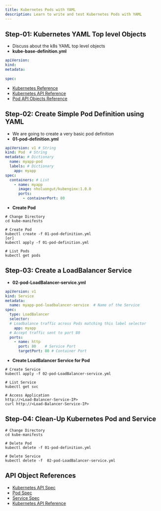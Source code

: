 ```yaml
---
title: Kubernetes Pods with YAML
description: Learn to write and test Kubernetes Pods with YAML
---
```


## Step-01: Kubernetes YAML Top level Objects
- Discuss about the k8s YAML top level objects
- **kube-base-definition.yml**
```yml
apiVersion:
kind:
metadata:
  
spec:
```
- [Kubernetes Reference](https://kubernetes.io/docs/reference/)
- [Kubernetes API Reference](https://kubernetes.io/docs/reference/kubernetes-api/)
-  [Pod API Objects Reference](https://kubernetes.io/docs/reference/generated/kubernetes-api/v1.24/#pod-v1-core)

## Step-02: Create Simple Pod Definition using YAML 
- We are going to create a very basic pod definition
- **01-pod-definition.yml**
```yaml
apiVersion: v1 # String
kind: Pod  # String
metadata: # Dictionary
  name: myapp-pod
  labels: # Dictionary 
    app: myapp         
spec:
  containers: # List
    - name: myapp
      image: nholuongut/kubenginx:1.0.0
      ports:
        - containerPort: 80
```
- **Create Pod**
```t
# Change Directory
cd kube-manifests

# Create Pod
kubectl create -f 01-pod-definition.yml
[or]
kubectl apply -f 01-pod-definition.yml

# List Pods
kubectl get pods
```

## Step-03: Create a LoadBalancer Service
- **02-pod-LoadBalancer-service.yml**
```yaml
apiVersion: v1
kind: Service
metadata:
  name: myapp-pod-loadbalancer-service  # Name of the Service
spec:
  type: LoadBalancer
  selector:
  # Loadbalance traffic across Pods matching this label selector
    app: myapp
  # Accept traffic sent to port 80    
  ports: 
    - name: http
      port: 80    # Service Port
      targetPort: 80 # Container Port
```
- **Create LoadBalancer Service for Pod**
```t
# Create Service
kubectl apply -f 02-pod-LoadBalancer-service.yml

# List Service
kubectl get svc

# Access Application
http://<Load-Balancer-Service-IP>
curl http://<Load-Balancer-Service-IP>
```

## Step-04: Clean-Up Kubernetes Pod and Service
```t
# Change Directory
cd kube-manifests

# Delete Pod
kubectl delete -f 01-pod-definition.yml

# Delete Service
kubectl delete -f  02-pod-LoadBalancer-service.yml
```


## API Object References
- [Kubernetes API Spec](https://kubernetes.io/docs/reference/generated/kubernetes-api/v1.24/)
- [Pod Spec](https://kubernetes.io/docs/reference/generated/kubernetes-api/v1.24/#pod-v1-core)
- [Service Spec](https://kubernetes.io/docs/reference/generated/kubernetes-api/v1.24/#service-v1-core)
- [Kubernetes API Reference](https://kubernetes.io/docs/reference/kubernetes-api/)



